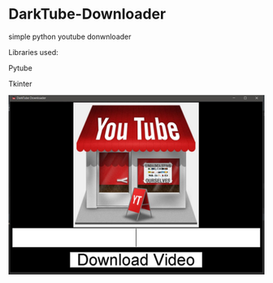 # DarkTube-Downloader


simple python youtube donwnloader




 Libraries used:



Pytube

Tkinter





![](sample.JPG)
